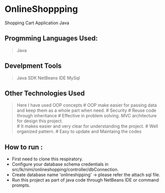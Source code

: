 # OnlineShoppping

Shopping Cart Application Java

Progmming Languages Used:
-------------------------
> Java

Develpment Tools
-------------------------
>  Java SDK
>  NetBeans IDE
>  MySql

Other Technologies Used
-------------------------

> Here I have used OOP concepts 
     # OOP make easier for passing data and keep them as a whole part when need.
     # Security
     # Reuse code through inheritance
     # Effective in problem solving.
> MVC architecture for design this project.     
     # It makes easier and very clear for understanding the project. 
     # Well organized pattern.
     # Easy to update and Maintaing the codes
 
 How to run :
 -------------------------
 
* First need to clone this respiratory.
* Configure your database schema credentials in src/lk/nimi/onlineshopping/controller/dbConnection.
* Create database name 'onlineshipping' -> please refer the attach sql file.
* Run this project as part of java code through NetBeans IDE or command prompts.
